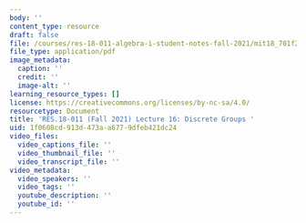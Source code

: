 ```yaml
---
body: ''
content_type: resource
draft: false
file: /courses/res-18-011-algebra-i-student-notes-fall-2021/mit18_701f21_lect16.pdf
file_type: application/pdf
image_metadata:
  caption: ''
  credit: ''
  image-alt: ''
learning_resource_types: []
license: https://creativecommons.org/licenses/by-nc-sa/4.0/
resourcetype: Document
title: 'RES.18-011 (Fall 2021) Lecture 16: Discrete Groups '
uid: 1f0608cd-913d-473a-a677-9dfeb421dc24
video_files:
  video_captions_file: ''
  video_thumbnail_file: ''
  video_transcript_file: ''
video_metadata:
  video_speakers: ''
  video_tags: ''
  youtube_description: ''
  youtube_id: ''
---
```


